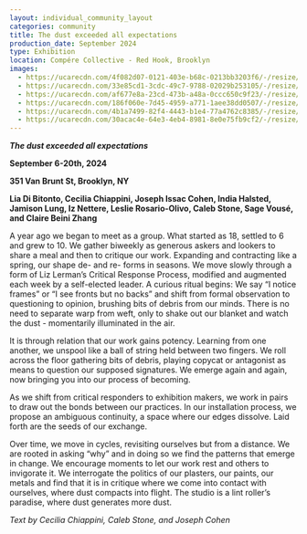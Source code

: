 ```yaml
---
layout: individual_community_layout
categories: community
title: The dust exceeded all expectations
production_date: September 2024
type: Exhibition
location: Compére Collective - Red Hook, Brooklyn
images:
  - https://ucarecdn.com/4f082d07-0121-403e-b68c-0213bb3203f6/-/resize/2400/-/quality/lightest/-/format/auto/
  - https://ucarecdn.com/33e85cd1-3cdc-49c7-9788-02029b253105/-/resize/2400/-/quality/lightest/-/format/auto/
  - https://ucarecdn.com/af677e8a-23cd-473b-a48a-0ccc650c9f23/-/resize/2400/-/quality/lightest/-/format/auto/
  - https://ucarecdn.com/186f060e-7d45-4959-a771-1aee38dd0507/-/resize/2400/-/quality/lightest/-/format/auto/
  - https://ucarecdn.com/4b1a7499-82f4-4443-b1e4-77a4762c8385/-/resize/2400/-/quality/lightest/-/format/auto/
  - https://ucarecdn.com/30acac4e-64e3-4eb4-8981-8e0e75fb9cf2/-/resize/2400/-/quality/lightest/-/format/auto/
---
```

***The dust exceeded all expectations***

**September 6-20th, 2024**

**351 Van Brunt St, Brooklyn, NY**

**Lia Di Bitonto, Cecilia Chiappini, Joseph Issac Cohen, India Halsted, Jamison Lung, Iz Nettere, Leslie Rosario-Olivo, Caleb Stone, Sage Vousé, and Claire Beini Zhang**

A year ago we began to meet as a group. What started as 18, settled to 6 and grew to 10. We gather biweekly as generous askers and lookers to share a meal and then to critique our work. Expanding and contracting like a spring, our shape de- and re- forms in seasons. We move slowly through a form of Liz Lerman’s Critical Response Process, modified and augmented each week by a self-elected leader. A curious ritual begins: We say “I notice frames” or “I see fronts but no backs” and shift from formal observation to questioning to opinion, brushing bits of debris from our minds. There is no need to separate warp from weft, only to shake out our blanket and watch the dust - momentarily illuminated in the air.

It is through relation that our work gains potency. Learning from one another, we unspool like a ball of string held between two fingers. We roll across the floor gathering bits of debris, playing copycat or antagonist as means to question our supposed signatures. We emerge again and again, now bringing you into our process of becoming.

As we shift from critical responders to exhibition makers, we work in pairs to draw out the bonds between our practices. In our installation process, we propose an ambiguous continuity, a space where our edges dissolve. Laid forth are the seeds of our exchange.

Over time, we move in cycles, revisiting ourselves but from a distance. We are rooted in asking “why” and in doing so we find the patterns that emerge in change. We encourage moments to let our work rest and others to invigorate it. We interrogate the politics of our plasters, our paints, our metals and find that it is in critique where we come into contact with ourselves, where dust compacts into flight. The studio is a lint roller’s paradise, where dust generates more dust.

*Text by Cecilia Chiappini, Caleb Stone, and Joseph Cohen*
